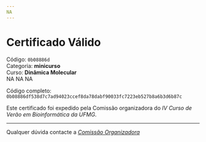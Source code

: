 ```yaml
---
NA
---
```


# Certificado Válido

Código: `0b08886d`<br>
Categoria: **minicurso**<br>
Curso: **Dinâmica Molecular**<br>
NA
NA
NA


Código completo: `0b08886df538d7c7ad94023ccef8da78dabf90033fc7223eb527b8a6b3d6b87c`


Este certificado foi expedido pela Comissão organizadora do *IV Curso de Verão em Bioinformática da UFMG*.

----

Qualquer dúvida contacte a [_Comissão Organizadora_](<mailto:cursobioinfoufmg@gmail.com$subject=[Certificados]>)

